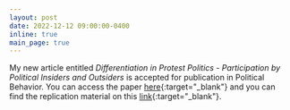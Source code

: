 ```yaml
---
layout: post
date: 2022-12-12 09:00:00-0400
inline: true
main_page: true
---
```


My new article entitled <i>Differentiation in Protest Politics - Participation by Political Insiders and Outsiders</i> is accepted for publication in Political Behavior. You can access the paper [here](https://doi.org/10.1007/s11109-022-09846-7){:target="_blank"} and you can find the replication material on this [link](https://doi.org/10.7910/DVN/IBZAOJ){:target="_blank"}.
